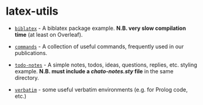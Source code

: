 # latex-utils

- [`biblatex`](biblatex.tex) - A biblatex package example. **N.B. very slow compilation time** (at least on Overleaf).

- [`commands`](commands.tex) - A collection of useful commands, frequently used in our publications.

- [`todo-notes`](todo-notes.tex) - A simple notes, todos, ideas, questions, replies, etc. styling example. **N.B. must include a _chato-notes.sty_ file** in the same directory.

- [`verbatim`](verbatim.tex) - some useful verbatim environments (e.g. for Prolog code, etc.)
